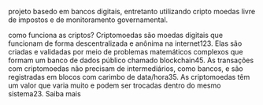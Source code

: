 projeto basedo em bancos digitais, entretanto utilizando cripto moedas
livre de impostos e de monitoramento governamental. 

como funciona as criptos?
Criptomoedas são moedas digitais que funcionam de forma descentralizada e anônima na internet123. Elas são criadas e validadas por meio de problemas matemáticos complexos que formam um banco de dados público chamado blockchain45. As transações com criptomoedas não precisam de intermediários, como bancos, e são registradas em blocos com carimbo de data/hora35. As criptomoedas têm um valor que varia muito e podem ser trocadas dentro do mesmo sistema23.
Saiba mais
